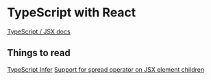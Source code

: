 ﻿# TypeScript with React
[TypeScript / JSX docs](https://www.typescriptlang.org/docs/handbook/jsx.html)


## Things to read
[TypeScript Infer](https://dev.to/aexol/typescript-tutorial-infer-keyword-2cn)
[Support for spread operator on JSX element children](https://www.typescriptlang.org/docs/handbook/release-notes/typescript-2-2.html#support-for-spread-operator-on-jsx-element-children)